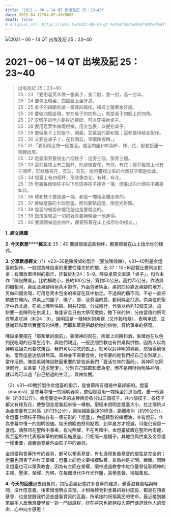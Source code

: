 ```yaml
---
title: "2021 – 06 – 14 QT 出埃及記 25：23~40"
date: 2025-04-12T04:07:43+0800
draft: false
# original_url: https://cmtc.tw/2021-06-14-qt-%e5%87%ba%e5%9f%83%e5%8f%8a%e8%a8%98-25%ef%bc%9a2340
---
```


![2021 – 06 – 14 QT 出埃及記 25：23\~40](/images/qt.jpg   "2021 – 06 – 14 QT 出埃及記 25：23\~40")

# 2021 – 06 – 14 QT 出埃及記 25：23\~40

> 出埃及記 25：23\~40  
> 25：23 「要用皂莢木做一張桌子，長二肘，寬一肘，高一肘半。  
> 25：24 要包上精金，四圍鑲上金牙邊。  
> 25：25 桌子的四圍各做一掌寬的橫樑，橫樑上鑲著金牙邊。  
> 25：26 要做四個金環，安在桌子的四角上，就是桌子四腳上的四角。  
> 25：27 安環子的地方要挨近橫樑，可以穿槓抬桌子。  
> 25：28 要用皂莢木做兩根槓，用金包裹，以便抬桌子。  
> 25：29 要做桌子上的盤子、調羹，並奠酒的爵和瓶；這都要用精金製作。  
> 25：30 又要在桌子上，在我面前，常擺陳設餅。」  
> 25：31 「要用精金做一個燈臺。燈臺的座和幹與杯、球、花，都要接連一塊錘出來。  
> 25：32 燈臺兩旁要杈出六個枝子：這旁三個，那旁三個。  
> 25：33 這旁每枝上有三個杯，形狀像杏花，有球，有花；那旁每枝上也有三個杯，形狀像杏花，有球，有花。從燈臺杈出來的六個枝子都是如此。  
> 25：34 燈臺上有四個杯，形狀像杏花，有球，有花。  
> 25：35 燈臺每兩個枝子以下有球與枝子接連一塊。燈臺出的六個枝子都是如此。  
> 25：36 球和枝子要接連一塊，都是一塊精金錘出來的。  
> 25：37 要做燈臺的七個燈盞。祭司要點這燈，使燈光對照。  
> 25：38 燈臺的蠟剪和蠟花盤也是要精金的。  
> 25：39 做燈臺和這一切的器具要用精金一他連得。  
> 25：40 要謹慎做這些物件，都要照著在山上指示你的樣式。」

**1.** **經文誦讀**

**2. 今天默想****經文**出 25：40 要謹慎做這些物件，都要照著在山上指示你的樣式。

**3. 分享默想經文**（1）v23\~30是陳設桌的製作（要放陳設餅），v31\~40則是金燈臺的製作。一般認為陳設桌的重要性僅次於約櫃，出 37：10\~16記載比撒列造供桌；有關放置供餅的指示，詳載於利24：5\~9。陳設桌原文直譯「桌子」，和合本作「陳設餅桌」。比約櫃略小，長約100公分，寬約50公分，高約75公分。作法與約櫃相同，桌面及桌腳用皂莢木製作，外面包著純金。桌的四角靠近桌腳的地方，另做四個金環，可用皂莢木包金的槓穿在其中抬走。不過與約櫃不同，不必一直把槓放在環內。供桌上的盤子、碟子、壺、及奠酒的爵，都用純金打造。供桌位於聖所中靠北邊，在桌上陳列供餅。餅共12個，分成兩行，代表以色列12個支派。這餅要一直陳列在供桌上，每逢安息日由大祭司撤換，撤下來的餅，分由當值的祭司在聖處吃掉（利24：9）。說明這是一種特別的素祭（又作穀物祭），表明承認、並感謝耶和華信實豐富的供應。而耶和華更把獻給祂的供物，賞給事奉的祭司。

陳設桌要擺在「耶和華的面前」，象徵神的同在。所獻上的餅和酒，象徵祂在以色列民吃喝的日常生活中，與他們親近。一般民間宗教也有供桌與供物，因為人以為神明或祖先也要吃東西，我們可以把吃的獻上，就可以討神明的喜歡，然後得到保佑，當然這是迷信與無知。真神並不需要食物，祂需要的是我們把自己全然獻上，當作活祭。陳設桌與陳設餅最重要的是告訴我們「要活在神的面前」，與神同吃同活同行，並且要「追求聖潔」，分別自己歸耶和華為聖。而不是用財物賄賂神明，就以為可以過「自己想過的生活」，與神無關。

（2）v31\~40關於製作金燈臺的指示，是會幕所有禮器中最詳細的。燈臺（mǝnôrâ）是會幕中惟一的照明器具，整個燈臺用一塊純金打造而成，重一他連得（約30公斤）。金燈臺從中央的主幹兩旁各分出三個枝子，共六個枝子，各枝子都又有球及花，使整個金燈看起來像一棵樹。聖經未說明金燈臺大小，拉比傳統以為金燈臺有三肘高（約135公分），兩端相距最遠的燈盞，距離兩肘（約90公分）。金燈臺七個枝子頂端各有一個花形的「燈盞」，內盛精製的橄欖油，並有燈芯，作為會幕中惟一的照明設備。每天傍晚由祭司點燃，到早晨方才熄滅，可能仍保留一盞燈。讓祭司在聖所中事奉，有光照耀，不在黑暗中。金燈臺放置在聖所內南邊，與至聖所中代表耶和華的約櫃及施恩座，只相隔一層幔子。其地位與供桌及金香壇一樣重要，遠勝過會幕外面院子中的器具。

金燈臺與會幕所有的器具，都可以預表基督，有七盞燈象徵基督的屬性是完全的；燈臺也預表了神作王掌權；燈臺上的燈火要持續點著，象徵神是光明、榮耀。同時金燈臺也可以預表教會，因為有主同在掌權，讓神透過教會中每位基督徒彰顯神的主權、聖潔、榮耀、光明，在每個世代中作光作鹽，高舉基督，祝福萬民。

**4. 今天的回應**過去讀舊約，包括這裏記載許多會幕的建造，覺得浪費篇幅與時間，沒什麼意義。後來慢慢明白真理，才稍微體會到會幕的器材擺設，都是在預表基督．也是提醒我們這些盛裝寶貝的瓦器，所承接的祝福萬民的使命。最近接到越來越多人反應想要學習一對一門訓課程，好在將來也能夠投入帶門徒造就他人的使命，心中向主感恩！